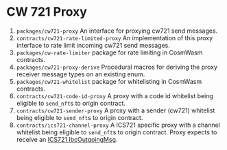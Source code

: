 # CW 721 Proxy

1. `packages/cw721-proxy` An interface for proxying cw721 send messages.
2. `contracts/cw721-rate-limited-proxy` An implementation of this
   proxy interface to rate limit incoming cw721 send messages.
3. `packages/cw-rate-limiter` package for rate limiting in CosmWasm
   contracts.
4. `packages/cw721-proxy-derive` Procedural macros for deriving the
   proxy receiver message types on an existing enum.
5. `packages/cw721-whitelist` package for whitelisting in CosmWasm
   contracts.
6. `contracts/cw721-code-id-proxy` A proxy with a code id whitelist
   being eligible to `send_nft`s to origin contract.
7. `contracts/cw721-sender-proxy` A proxy with a sender (cw721) whitelist
   being eligible to `send_nft`s to origin contract.
8. `contracts/ics721-channel-proxy` A ICS721 specific proxy with a channel whitelist
   being eligible to `send_nft`s to origin contract. Proxy expects to receive an
   [ICS721 IbcOutgoingMsg](https://github.com/public-awesome/ics721/blob/main/contracts/cw-ics721-bridge/src/msg.rs#L84-L95).
